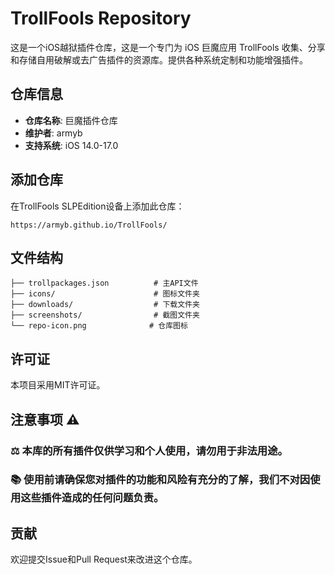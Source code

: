 # TrollFools Repository

这是一个iOS越狱插件仓库，这是一个专门为 iOS 巨魔应用 TrollFools 收集、分享和存储自用破解或去广告插件的资源库。提供各种系统定制和功能增强插件。

## 仓库信息

- **仓库名称**: 巨魔插件仓库
- **维护者**:  armyb
- **支持系统**: iOS 14.0-17.0

## 添加仓库

在TrollFools SLPEdition设备上添加此仓库：

```
https://armyb.github.io/TrollFools/
```

## 文件结构

```
├── trollpackages.json          # 主API文件
├── icons/                      # 图标文件夹
├── downloads/                  # 下载文件夹
├── screenshots/                # 截图文件夹
└── repo-icon.png              # 仓库图标
```

## 许可证

本项目采用MIT许可证。

## 注意事项 ⚠️

### ⚖️ 本库的所有插件仅供学习和个人使用，请勿用于非法用途。
### 📚 使用前请确保您对插件的功能和风险有充分的了解，我们不对因使用这些插件造成的任何问题负责。

## 贡献

欢迎提交Issue和Pull Request来改进这个仓库。 